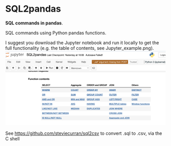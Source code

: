 # SQL2pandas

**SQL commands in pandas**. 

SQL commands using Python pandas functions. 

I suggest you download the Jupyter notebook and run it locally to get the full functionality (e.g. the table of contents, see Jupyter_example.png).
![](https://raw.githubusercontent.com/steviecurran/portfolio/refs/heads/main/assets/img/Jupyter_example.png)

See https://github.com/steviecurran/sql2csv to convert .sql to .csv, via the C shell
